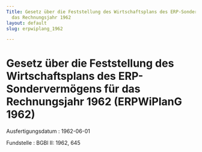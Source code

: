 ```yaml
---
Title: Gesetz über die Feststellung des Wirtschaftsplans des ERP-Sondervermögens für
  das Rechnungsjahr 1962
layout: default
slug: erpwiplang_1962

---
```


# Gesetz über die Feststellung des Wirtschaftsplans des ERP-Sondervermögens für das Rechnungsjahr 1962 (ERPWiPlanG 1962)

Ausfertigungsdatum
:   1962-06-01

Fundstelle
:   BGBl II: 1962, 645

